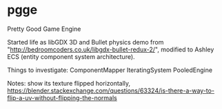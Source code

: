 # pgge

Pretty Good Game Engine

Started life as libGDX 3D and Bullet physics demo from "http://bedroomcoders.co.uk/libgdx-bullet-redux-2/", 
modified to Ashley ECS (entity component system architecture).

Things to investigate:
ComponentMapper
IteratingSystem
PooledEngine

Notes:
show its texture flipped horizontally,
 https://blender.stackexchange.com/questions/63324/is-there-a-way-to-flip-a-uv-without-flipping-the-normals
